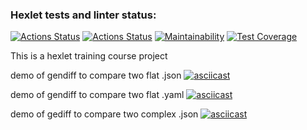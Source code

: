 ### Hexlet tests and linter status:
[![Actions Status](https://github.com/dr-angekok/python-project-lvl2/workflows/hexlet-check/badge.svg)](https://github.com/dr-angekok/python-project-lvl2/actions)
[![Actions Status](https://github.com/dr-angekok/python-project-lvl2/workflows/Python%20package%20tests/badge.svg)](https://github.com/dr-angekok/python-project-lvl2/actions)
[![Maintainability](https://api.codeclimate.com/v1/badges/a99a88d28ad37a79dbf6/maintainability)](https://codeclimate.com/github/dr-angekok/python-project-lvl2/python-package/maintainability)
[![Test Coverage](https://api.codeclimate.com/v1/badges/a99a88d28ad37a79dbf6/test_coverage)](https://codeclimate.com/github/dr-angekok/python-project-lvl2/python-package/test_coverage)

This is a hexlet training course project

demo of gendiff to compare two flat .json
[![asciicast](https://asciinema.org/a/eFD1iLgf92pkszpCPfZtWpeBc.svg)](https://asciinema.org/a/eFD1iLgf92pkszpCPfZtWpeBc)

demo of gendiff to compare two flat .yaml
[![asciicast](https://asciinema.org/a/k7G3bhPQ26b6ElxuUHM4PcFsH.svg)](https://asciinema.org/a/k7G3bhPQ26b6ElxuUHM4PcFsH)

demo of gediff to compare two complex .json
[![asciicast](https://asciinema.org/a/XzFbK0G75PK7Yul8EFtHA8jpr.svg)](https://asciinema.org/a/XzFbK0G75PK7Yul8EFtHA8jpr)